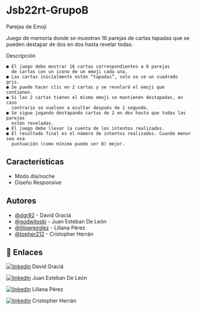 # Jsb22rt-GrupoB

Parejas de Emoji

Juego de memoria donde se muestran 16 parejas de cartas tapadas que se pueden destapar de dos en dos hasta revelar todas.

Descripción

    ● El juego debe mostrar 16 cartas correspondientes a 8 parejas
      de cartas con un icono de un emoji cada una.
    ● Las cartas inicialmente están “tapadas”, solo se ve un cuadrado gris.
    ● Se puede hacer clic en 2 cartas y se revelará el emoji que contienen.
    ● Si las 2 cartas tienen el mismo emoji se mantienen destapadas, en caso 
      contrario se vuelven a ocultar después de 1 segundo.
    ● Se sigue jugando destapando cartas de 2 en dos hasta que todas las parejas
      estén reveladas.
    ● El juego debe llevar la cuenta de los intentos realizados.
    ● El resultado final es el número de intentos realizados. Cuando menor sea esa 
      puntuación (como mínimo puede ser 8) mejor.
## Características

- Modo día/noche
- Diseño Responsive


## Autores

- [@dgr92](https://github.com/dgr92) - David Graciá
- [@godwitoski](https://github.com/godwitoski) - Juan Esteban De León
- [@liliperezglez](https://github.com/liliperezglez) - Liliana Pérez
- [@topher212](https://github.com/topher212) - Cristopher Herrán

## 🔗 Enlaces

[![linkedin](https://img.shields.io/badge/linkedin-0A66C2?style=for-the-badge&logo=linkedin&logoColor=white)](https://www.linkedin.com/in/david-gr/) David Graciá 

[![linkedin](https://img.shields.io/badge/linkedin-0A66C2?style=for-the-badge&logo=linkedin&logoColor=white)](https://www.linkedin.com/in/juanesteban-deleonrosario/) Juan Esteban De León

[![linkedin](https://img.shields.io/badge/linkedin-0A66C2?style=for-the-badge&logo=linkedin&logoColor=white)](https://www.linkedin.com/in/liliana-perez-gonzalez//) Liliana Pérez

[![linkedin](https://img.shields.io/badge/linkedin-0A66C2?style=for-the-badge&logo=linkedin&logoColor=white)](https://www.linkedin.com/in/cristopher-herr%C3%A1n-guerreiro/) Cristopher Herrán
